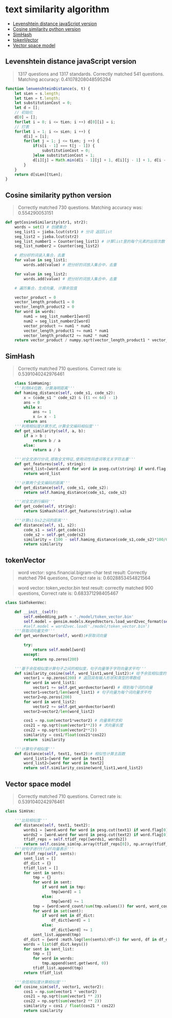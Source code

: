 # text similarity algorithm

- [Levenshtein distance javaScript version](#levenshtein-distance-javaScript-version)
- [Cosine similarity python version](#cosine-similarity-python-version)
- [SimHash](#simHash)
- [tokenVector ](#tokenVector)
- [Vector space model](#vector-space-model)

## Levenshtein distance javaScript version

> 1317 questions and 1317 standards. Correctly matched 541 questions. Matching accuracy: 0.41078208048595294

```js
function lenvenshteinDistance(s, t) {
    let sLen = s.length;
    let tLen = t.length;
    let substitutionCost = 0;
    let d = [];
    // 初始化
    d[0] = [];
    for(let i = 0; i <= tLen; i ++) d[0][i] = i;
    // 打表
    for(let i = 1; i <= sLen; i ++) {
        d[i] = [i];
        for(let j = 1; j <= tLen; j ++) {
            if(s[i - 1] === t[j - 1]) {
                substitutionCost = 0;
            }else substitutionCost = 1;
            d[i][j] = Math.min(d[i - 1][j] + 1, d[i][j - 1] + 1, d[i - 1][j - 1] + substitutionCost)
        }
    }
    return d[sLen][tLen];
}
```


## Cosine similarity python version

> Correctly matched 730 questions. Matching accuracy was: 0.554290053151

```python
def getCosineSimilarity(str1, str2):
    words = set() # 创建集合
    seg_list1 = jieba.lcut(str1) # 分词 返回list
    seg_list2 = jieba.lcut(str2)
    seg_list_number1 = Counter(seg_list1) # 计算list里的每个元素的出现次数
    seg_list_number2 = Counter(seg_list2)

    # 把分好的词装入集合，去重
    for value in seg_list1:
        words.add(value) # 把分好的词放入集合中，去重

    for value in seg_list2:
        words.add(value) # 把分好的词放入集合中，去重

    # 遍历集合，生成向量, 计算余弦值

    vector_product = 0
    vector_length_product1 = 0
    vector_length_product2 = 0
    for word in words:
        num1 = seg_list_number1[word]
        num2 = seg_list_number2[word]
        vector_product += num1 * num2
        vector_length_product1 += num1 * num1
        vector_length_product2 += num2 * num2
    return vector_product / numpy.sqrt(vector_length_product1 * vector_length_product2)
```


## SimHash

> Correctly matched 710 questions. Correct rate is: 0.5391040242976461

```python
    class SimHaming:
    '''利用64位数，计算海明距离'''
    def haming_distance(self, code_s1, code_s2):
        x = (code_s1 ^ code_s2) & ((1 << 64) - 1)
        ans = 0
        while x:
            ans += 1
            x &= x - 1
        return ans
    '''利用相似度计算方式,计算全文编码相似度'''
    def get_similarity(self, a, b):
        if a > b :
            return b / a
        else:
            return a / b

    '''对全文进行分词,提取全文特征,使用词性将虚词等无关字符去重'''
    def get_features(self, string):
        word_list=[word.word for word in pseg.cut(string) if word.flag[0] not in ['u','x','w','o','p','c','m','q']]
        return word_list

    '''计算两个全文编码的距离'''
    def get_distance(self, code_s1, code_s2):
        return self.haming_distance(code_s1, code_s2)

    '''对全文进行编码'''
    def get_code(self, string):
        return Simhash(self.get_features(string)).value

    '''计算s1与s2之间的距离'''
    def distance(self, s1, s2):
        code_s1 = self.get_code(s1)
        code_s2 = self.get_code(s2)
        similarity = (100 - self.haming_distance(code_s1,code_s2)*100/64)/100
        return similarity
 ```


## tokenVector

> word vector: sgns.financial.bigram-char test result: Correctly matched 794 questions, Correct rate is: 0.6028853454821564

> word vector: token_vector.bin test result: correctly matched 900 questions, Correct rate is: 0.683371298405467

```python
class SimTokenVec:

    def __init__(self):
        self.embedding_path = './model/token_vector.bin'
        self.model = gensim.models.KeyedVectors.load_word2vec_format(self.embedding_path, binary=False)
        #self.model = word2vec.load('./model/token_vector.bin')
    '''获取词向量文件'''
    def get_wordvector(self, word):#获取词向量

        try:
            return self.model[word]
        except:
            return np.zeros(200)

    '''基于余弦相似度计算句子之间的相似度，句子向量等于字符向量求平均'''
    def similarity_cosine(self, word_list1,word_list2):# 给予余弦相似度的相似度计算
        vector1 = np.zeros(200) # 返回具有输入形状和类型的零数组
        for word in word_list1:
            vector1 += self.get_wordvector(word) # 得到每个词的向量
        vector1=vector1/len(word_list1) # 句子向量为每个词向量求平均
        vector2=np.zeros(200)
        for word in word_list2:
            vector2 += self.get_wordvector(word)
        vector2=vector2/len(word_list2)

        cos1 = np.sum(vector1*vector2) # 向量乘积求和
        cos21 = np.sqrt(sum(vector1**2)) # 求向量长度
        cos22 = np.sqrt(sum(vector2**2))
        similarity = cos1/float(cos21*cos22)
        return  similarity

    '''计算句子相似度'''
    def distance(self, text1, text2):# 相似性计算主函数
        word_list1=[word for word in text1]
        word_list2=[word for word in text2]
        return self.similarity_cosine(word_list1,word_list2)
```


## Vector space model

> Correctly matched 710 questions. Correct rate is: 0.5391040242976461


```python
class SimVsm:

    '''比较相似度'''
    def distance(self, text1, text2):
        words1 = [word.word for word in pesg.cut(text1) if word.flag[0] not in ['u', 'x', 'w']]
        words2 = [word.word for word in pesg.cut(text2) if word.flag[0] not in ['u', 'x', 'w']]
        tfidf_reps = self.tfidf_rep([words1, words2])
        return self.cosine_sim(np.array(tfidf_reps[0]), np.array(tfidf_reps[1]))
    '''对句子进行tfidf向量表示'''
    def tfidf_rep(self, sents):
        sent_list = []
        df_dict = {}
        tfidf_list = []
        for sent in sents:
            tmp = {}
            for word in sent:
                if word not in tmp:
                    tmp[word] = 1
                else:
                    tmp[word] += 1
            tmp = {word:word_count/sum(tmp.values()) for word, word_count in tmp.items()}
            for word in set(sent):
                if word not in df_dict:
                    df_dict[word] = 1
                else:
                    df_dict[word] += 1
            sent_list.append(tmp)
        df_dict = {word :math.log(len(sents)/df+1) for word, df in df_dict.items()}
        words = list(df_dict.keys())
        for sent in sent_list:
            tmp = []
            for word in words:
                tmp.append(sent.get(word, 0))
            tfidf_list.append(tmp)
        return tfidf_list

    '''余弦相似度计算相似度'''
    def cosine_sim(self, vector1, vector2):
        cos1 = np.sum(vector1 * vector2)
        cos21 = np.sqrt(sum(vector1 ** 2))
        cos22 = np.sqrt(sum(vector2 ** 2))
        similarity = cos1 / float(cos21 * cos22)
        return similarity
```
